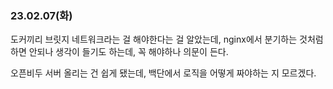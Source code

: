 ### 23.02.07(화)

도커끼리 브릿지 네트워크라는 걸 해야한다는 걸 알았는데, nginx에서 분기하는 것처럼 하면 안되나 생각이 들기도 하는데, 꼭 해야하나 의문이 든다.



오픈비두 서버 올리는 건 쉽게 됐는데, 백단에서 로직을 어떻게 짜야하는 지 모르겠다. 
